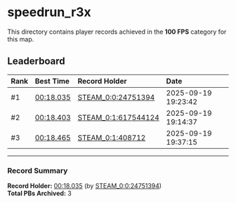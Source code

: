 # speedrun_r3x

This directory contains player records achieved in the **100 FPS** category for this map.

## Leaderboard

| Rank | Best Time | Record Holder | Date                |
| :--- | :-------- | :------------ | :------------------ |
| #1   | [00:18.035](./00018035_STEAM_0_0_24751394_20250919-192342.zip) | [STEAM_0:0:24751394](https://speedrun16.com/profile/STEAM_0:0:24751394)   | 2025-09-19 19:23:42 |
| #2   | [00:18.403](./00018403_STEAM_0_1_617544124_20250919-191437.zip) | [STEAM_0:1:617544124](https://speedrun16.com/profile/STEAM_0:1:617544124)   | 2025-09-19 19:14:37 |
| #3   | [00:18.465](./00018465_STEAM_0_1_408712_20250919-193715.zip) | [STEAM_0:1:408712](https://speedrun16.com/profile/STEAM_0:1:408712)   | 2025-09-19 19:37:15 |

---

### Record Summary
**Record Holder:** [00:18.035](./00018035_STEAM_0_0_24751394_20250919-192342.zip) (by [STEAM_0:0:24751394](https://speedrun16.com/profile/STEAM_0:0:24751394))  
**Total PBs Archived:** 3